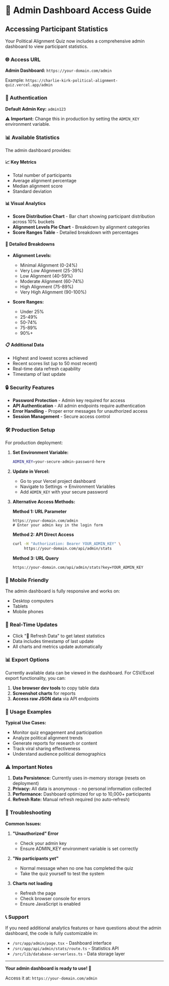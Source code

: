 # 🔐 Admin Dashboard Access Guide

## Accessing Participant Statistics

Your Political Alignment Quiz now includes a comprehensive admin dashboard to view participant statistics.

### 🌐 Access URL

**Admin Dashboard:** `https://your-domain.com/admin`

Example: `https://charlie-kirk-political-alignment-quiz.vercel.app/admin`

### 🔑 Authentication

**Default Admin Key:** `admin123`

⚠️ **Important:** Change this in production by setting the `ADMIN_KEY` environment variable.

### 📊 Available Statistics

The admin dashboard provides:

#### **📈 Key Metrics**
- Total number of participants
- Average alignment percentage
- Median alignment score
- Standard deviation

#### **📊 Visual Analytics**
- **Score Distribution Chart** - Bar chart showing participant distribution across 10% buckets
- **Alignment Levels Pie Chart** - Breakdown by alignment categories
- **Score Ranges Table** - Detailed breakdown with percentages

#### **🎯 Detailed Breakdowns**
- **Alignment Levels:**
  - Minimal Alignment (0-24%)
  - Very Low Alignment (25-39%)
  - Low Alignment (40-59%)
  - Moderate Alignment (60-74%)
  - High Alignment (75-89%)
  - Very High Alignment (90-100%)

- **Score Ranges:**
  - Under 25%
  - 25-49%
  - 50-74%
  - 75-89%
  - 90%+

#### **📋 Additional Data**
- Highest and lowest scores achieved
- Recent scores list (up to 50 most recent)
- Real-time data refresh capability
- Timestamp of last update

### 🔒 Security Features

- **Password Protection** - Admin key required for access
- **API Authentication** - All admin endpoints require authentication
- **Error Handling** - Proper error messages for unauthorized access
- **Session Management** - Secure access control

### 🛠 Production Setup

For production deployment:

1. **Set Environment Variable:**
   ```bash
   ADMIN_KEY=your-secure-admin-password-here
   ```

2. **Update in Vercel:**
   - Go to your Vercel project dashboard
   - Navigate to Settings → Environment Variables
   - Add `ADMIN_KEY` with your secure password

3. **Alternative Access Methods:**

   **Method 1: URL Parameter**
   ```
   https://your-domain.com/admin
   # Enter your admin key in the login form
   ```

   **Method 2: API Direct Access**
   ```bash
   curl -H "Authorization: Bearer YOUR_ADMIN_KEY" \
        https://your-domain.com/api/admin/stats
   ```

   **Method 3: URL Query**
   ```
   https://your-domain.com/api/admin/stats?key=YOUR_ADMIN_KEY
   ```

### 📱 Mobile Friendly

The admin dashboard is fully responsive and works on:
- Desktop computers
- Tablets
- Mobile phones

### 🔄 Real-Time Updates

- Click "🔄 Refresh Data" to get latest statistics
- Data includes timestamp of last update
- All charts and metrics update automatically

### 📊 Export Options

Currently available data can be viewed in the dashboard. For CSV/Excel export functionality, you can:

1. **Use browser dev tools** to copy table data
2. **Screenshot charts** for reports
3. **Access raw JSON data** via API endpoints

### 🚀 Usage Examples

**Typical Use Cases:**
- Monitor quiz engagement and participation
- Analyze political alignment trends
- Generate reports for research or content
- Track viral sharing effectiveness
- Understand audience political demographics

### ⚠️ Important Notes

1. **Data Persistence:** Currently uses in-memory storage (resets on deployment)
2. **Privacy:** All data is anonymous - no personal information collected
3. **Performance:** Dashboard optimized for up to 10,000+ participants
4. **Refresh Rate:** Manual refresh required (no auto-refresh)

### 🔧 Troubleshooting

**Common Issues:**

1. **"Unauthorized" Error**
   - Check your admin key
   - Ensure ADMIN_KEY environment variable is set correctly

2. **"No participants yet"**
   - Normal message when no one has completed the quiz
   - Take the quiz yourself to test the system

3. **Charts not loading**
   - Refresh the page
   - Check browser console for errors
   - Ensure JavaScript is enabled

### 📞 Support

If you need additional analytics features or have questions about the admin dashboard, the code is fully customizable in:

- `/src/app/admin/page.tsx` - Dashboard interface
- `/src/app/api/admin/stats/route.ts` - Statistics API
- `/src/lib/database-serverless.ts` - Data storage layer

---

**Your admin dashboard is ready to use! 🎉**

Access it at: `https://your-domain.com/admin`